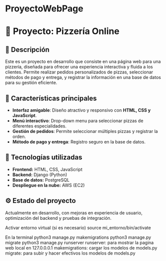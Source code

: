 # ProyectoWebPage
# 🍕 Proyecto: Pizzería Online  

## 🚀 Descripción  
Este es un proyecto en desarrollo que consiste en una página web para una pizzería, diseñada para ofrecer una experiencia interactiva y fluida a los clientes. Permite realizar pedidos personalizados de pizzas, seleccionar métodos de pago y entrega, y registrar la información en una base de datos para su gestión eficiente.  

## 🔹 Características principales  
- **Interfaz amigable**: Diseño atractivo y responsivo con **HTML, CSS y JavaScript**.  
- **Menú interactivo**: Drop-down menu para seleccionar pizzas de diferentes especialidades.  
- **Gestión de pedidos**: Permite seleccionar múltiples pizzas y registrar la orden.  
- **Método de pago y entrega**: Registro seguro en la base de datos.  

## 🔹 Tecnologías utilizadas  
- **Frontend:** HTML, CSS, JavaScript  
- **Backend:** Django (Python)  
- **Base de datos:** PostgreSQL  
- **Despliegue en la nube:** AWS (EC2)  

## ⚙️ Estado del proyecto  
Actualmente en desarrollo, con mejoras en experiencia de usuario, optimización del backend y pruebas de integración.


Activar entorno virtual (si es necesario)
source mi_entorno/bin/activate

En la terminal
python3 manage.py makemigrations
python3 manage.py migrate
python3 manage.py runserver
runserver: para mostrar la pagina web local en 127.0.0.0.1
makemigrations: cargar los modelos de models.py
migrate: para subir y hacer efectivos los modelos de models.py

